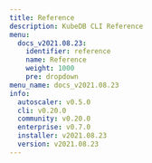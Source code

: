 ```yaml
---
title: Reference
description: KubeDB CLI Reference
menu:
  docs_v2021.08.23:
    identifier: reference
    name: Reference
    weight: 1000
    pre: dropdown
menu_name: docs_v2021.08.23
info:
  autoscaler: v0.5.0
  cli: v0.20.0
  community: v0.20.0
  enterprise: v0.7.0
  installer: v2021.08.23
  version: v2021.08.23
---
```


